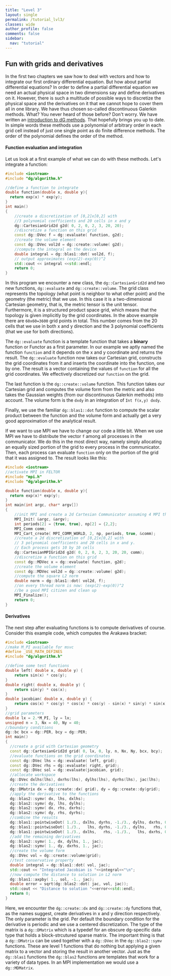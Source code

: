 ```yaml
---
title: "Level 3"
layout: single
permalink: /tutorial_lvl3/
classes: wide
author_profile: false
comments: false
sidebar:
  nav: "tutorial"
---
```

## Fun with grids and derivatives

In the first two chapters we saw how to deal with vectors and how to integrate
our first ordinary differential equation. But how about partial
differential equations? In order to define a partial differential
equation we need an actual physical space in two dimensions say and
define derivatives on it. However, there is such a multitude of possible
ways to discretize the physical space and the derivatives on it that we cannot
hope to cover them all in one library. We have thus chosen so-called
discontinuous Galerkin methods. What? You never heard of those before?
Don't worry. We have written an [introduction to dG methods](https://feltor-dev.github.io/doc/dg/html/dg_introduction.pdf). That
hopefully brings you up to date. In simple words these methods use
a polynomial of arbitrary order in each grid cell instead of just one single
point as do finite difference methods. The order of the polynomial
defines the order of the method.
#### Function evaluation and integration
Let us look at a first example of what we can do with these methods. Let's
integrate a function:
````C++
#include <iostream>
#include "dg/algorithm.h"

//define a function to integrate
double function(double x, double y){
  return exp(x) * exp(y);
}
int main()
{
    //create a discretization of [0,2]x[0,2] with
    //3 polynomial coefficients and 20 cells in x and y
    dg::CartesianGrid2d g2d( 0, 2, 0, 2, 3, 20, 20);
    //discretize a function on this grid
    const dg::DVec f = dg::evaluate( function, g2d);
    //create the volume element
    const dg::DVec vol2d = dg::create::volume( g2d);
    //compute the integral on the device
    double integral = dg::blas1::dot( vol2d, f);
    // output approximates (exp(2)-exp(0))^2
    std::cout << integral <<std::endl;
    return 0;
}
````
In this program we encounter a new class, the `dg::CartesianGrid2d` and
two new functions, `dg::evaluate` and `dg::create::volume`.
The grid class represents the topology (what point is neighbor to what other
  point) and the geometry (the metric) that we use. In this
case it is a two-dimensional Cartesian geometry, that is, the metric tensor
  is the unit tensor.  Furthermore, it is a structured product space grid,
  which means that the topology is given implicitly by the grid coordinates.
  In the above example there are `60x60=3600` grid points in total.
This number comes from the 20 cells that we use in both x and y direction
and the 3 polynomial coefficients (that we use for both directions).

The `dg::evaluate` function is a template function that takes a **binary**
function or Functor as a first parameter.  In our example we aptly named
the function `function` and it depends on the x and y coordinate and
returns the result. The `dg::evaluate` function now takes our Cartesian grid,
constructs the grid coordinates from it and inserts the coordinate into the
function, one by one. The result is a vector containing the values of `function`
for all the grid coordinates. We effectively discretized our `function` on the
grid.

The last function is the `dg::create::volume` function. This function takes
our Cartesian grid and computes the volume form from the metric and also takes
the Gaussian weights (from our discontinuous Galerkin methods) into account.
The volume form is the `dxdy` in an integration of `Int f(x,y) dxdy`.

Finally, we use the familiar `dg::blas1::dot` function to compute the scalar
product between the function and the volume form and actually get
a very good approximation of the analytical result.

If we want to use MPI we have to change our code a little bit. When we use
MPI we have to distribute the vector `f` among all processes in the
communicator. We do this in the most direct way, namely simply allocating
an equally sized portion of the grid to every process in the communicator.
Then, each process can evaluate `function` only on the portion of the
grid that it was assigned to. The result looks like this:
````C++
#include <iostream>
//activate MPI in FELTOR
#include "mpi.h"
#include "dg/algorithm.h"

double function(double x, double y){
  return exp(x)* exp(y);
}
int main(int argc, char* argv[])
{
    //init MPI and create a 2d Cartesian Communicator assuming 4 MPI threads
    MPI_Init( &argc, &argv);
    int periods[2] = {true, true}, np[2] = {2,2};
    MPI_Comm comm;
    MPI_Cart_create( MPI_COMM_WORLD, 2, np, periods, true, &comm);
    //create a 2d discretization of [0,2]x[0,2] with
    // 3 polynomial coefficients and 20 cells in x and y.
    // Each process gets 10 by 10 cells
    dg::CartesianMPIGrid2d g2d( 0, 2, 0, 2, 3, 20, 20, comm);
    //discretize a function on this grid
    const dg::MDVec x = dg::evaluate( function, g2d);
    //create the volume element
    const dg::MDVec vol2d = dg::create::volume( g2d);
    //compute the square L2 norm
    double norm = dg::blas1::dot( vol2d, f);
    //on every thread norm is now: (exp(2)-exp(0))^2
    //be a good MPI citizen and clean up
    MPI_Finalize();
    return 0;
}
````
#### Derivatives
The next step after evaluating functions is to compute derivatives of course.
Consider this example code, which computes the Arakawa bracket:
````C++
#include <iostream>
//make M_PI available for msvc
#define _USE_MATH_DEFINES
#include "dg/algorithm.h"

//define some test functions
double left( double x, double y) {
    return sin(x) * cos(y);
}
double right( double x, double y) {
    return sin(y) * cos(x);
}
double jacobian( double x, double y) {
    return cos(x) * cos(y) * cos(x) * cos(y) - sin(x) * sin(y) * sin(x) * sin(y);
}
//grid parameters
double lx = 2.*M_PI, ly = lx;
unsigned n = 3, Nx = 40, Ny = 40;
//boundary conditions
dg::bc bcx = dg::PER, bcy = dg::PER;
int main()
{
  //create a grid with Cartesian geometry
  const dg::CartesianGrid2d grid( 0, lx, 0, ly, n, Nx, Ny, bcx, bcy);
  //evaluate functions on the grid coordinates
  const dg::DVec lhs = dg::evaluate( left, grid);
  const dg::DVec rhs = dg::evaluate( right, grid);
  const dg::DVec sol = dg::evaluate(jacobian, grid);
  //allocate workspace
  dg::DVec dxlhs(lhs), dxrhs(lhs), dylhs(lhs), dyrhs(lhs), jac(lhs);
  //create the derivatives
  dg::DMatrix dx = dg::create::dx( grid), dy = dg::create::dy(grid);
  //apply the derivative to the functions
  dg::blas2::symv( dx, lhs, dxlhs);
  dg::blas2::symv( dy, lhs, dylhs);
  dg::blas2::symv( dx, rhs, dxrhs);
  dg::blas2::symv( dy, rhs, dyrhs);
  //combine the results
  dg::blas1::pointwiseDot( 1./3., dxlhs, dyrhs, -1./3., dylhs, dxrhs, 0., jac);
  dg::blas1::pointwiseDot( 1./3.,   lhs, dyrhs, -1./3., dylhs,   rhs, 0., dylhs);
  dg::blas1::pointwiseDot( 1./3., dxlhs,   rhs, -1./3.,   lhs, dxrhs, 0., dxrhs);
  //add the remaining derivatives
  dg::blas2::symv( 1., dx, dylhs, 1., jac);
  dg::blas2::symv( 1., dy, dxrhs, 1., jac);
  //create the volume form
  dg::DVec vol = dg::create::volume(grid);
  //test conservative property
  double integral = dg::blas1::dot( vol, jac);
  std::cout << "Integrated Jacobian is "<<integral<<"\n";
  //now compute the distance to solution in L2 norm
  dg::blas1::axpby( 1., sol, -1., jac);
  double error = sqrt(dg::blas2::dot( jac, vol, jac));
  std::cout << "Distance to solution "<<error<<std::endl;
  return 0;
}
````
Here, we encounter the `dg::create::dx` and `dg::create::dy` functions that,
as the names suggest, create derivatives in x and y direction respectively.
The only parameter is the grid. Per default the boundary condition for the
derivative is periodic and we use a centered discretization.
The type of the matrix is a `dg::DMatrix` which is a typedef for an obscure
dg-specific data type that holds a block-strcutured sparse matrix. The important
thing is that a `dg::DMatrix` can be used together with a `dg::DVec`
in the `dg::blas2::symv` functions. These are level 1 functions that do
nothing but applying a given matrix to a vector and storing the result in
another vector. Just as the `dg::blas1` functions the `dg::blas2` functions
are templates that work for a variety of data types. In an MPI implementation
we would use a `dg::MDMatrix`.
